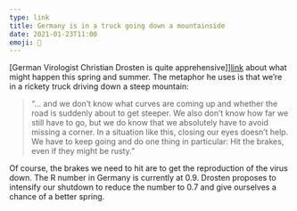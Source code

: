 ```yaml
---
type: link
title: Germany is in a truck going down a mountainside
date: 2021-01-23T11:00
emoji: 🦠
---
```


[German Virologist Christian Drosten is quite apprehensive]][link] about what might happen this spring and summer. The metaphor he uses is that we’re in a rickety truck driving down a steep mountain:

> “... and we don’t know what curves are coming up and whether the road is suddenly about to get steeper. We also don’t know how far we still have to go, but we do know that we absolutely have to avoid missing a corner. In a situation like this, closing our eyes doesn’t help. We have to keep going and do one thing in particular: Hit the brakes, even if they might be rusty.”

Of course, the brakes we need to hit are to get the reproduction of the virus down. The R number in Germany is currently at 0.9. Drosten proposes to intensify our shutdown to reduce the number to 0.7 and give ourselves a chance of a better spring.

[link]: https://www.spiegel.de/international/germany/interview-with-virologist-christian-drosten-i-am-quite-apprehensive-about-what-might-otherwise-happen-in-spring-and-summer-a-f22c0495-5257-426e-bddc-c6082d6434d5
